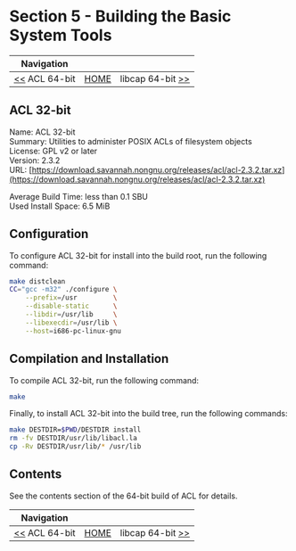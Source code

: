 # Section 5 - Building the Basic System Tools

| Navigation |||
| --- | --- | ---: |
| [<<](./ACL64bit.md) ACL 64-bit | [HOME](../README.md) | libcap 64-bit [>>](./libcap64bit.md) |

## ACL 32-bit

Name: ACL 32-bit<br />
Summary: Utilities to administer POSIX ACLs of filesystem objects<br />
License: GPL v2 or later<br />
Version: 2.3.2<br />
URL: [https://download.savannah.nongnu.org/releases/acl/acl-2.3.2.tar.xz](https://download.savannah.nongnu.org/releases/acl/acl-2.3.2.tar.xz)<br />

Average Build Time: less than 0.1 SBU<br />
Used Install Space: 6.5 MiB<br />

## Configuration

To configure ACL 32-bit for install into the build root, run the following command:

```bash
make distclean
CC="gcc -m32" ./configure \
    --prefix=/usr         \
    --disable-static      \
    --libdir=/usr/lib     \
    --libexecdir=/usr/lib \
    --host=i686-pc-linux-gnu
```

## Compilation and Installation

To compile ACL 32-bit, run the following command:

```bash
make
```

Finally, to install ACL 32-bit into the build tree, run the following commands:

```bash
make DESTDIR=$PWD/DESTDIR install
rm -fv DESTDIR/usr/lib/libacl.la
cp -Rv DESTDIR/usr/lib/* /usr/lib
```

## Contents

See the contents section of the 64-bit build of ACL for details.

| Navigation |||
| --- | --- | ---: |
| [<<](./ACL64bit.md) ACL 64-bit | [HOME](../README.md) | libcap 64-bit [>>](./libcap64bit.md) |
